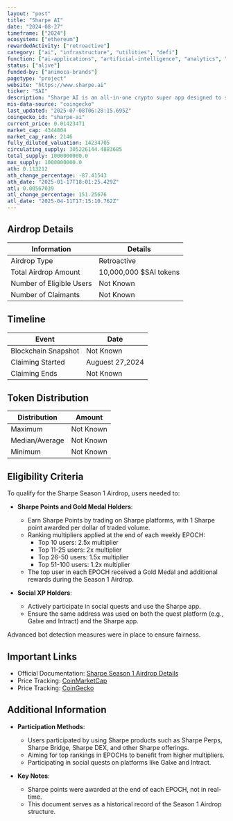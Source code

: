 ```yaml
---
layout: "post"
title: "Sharpe AI"
date: "2024-08-27"
timeframe: ["2024"]
ecosystem: ["ethereum"]
rewardedActivity: ["retroactive"]
category: ["ai", "infrastructure", "utilities", "defi"]
function: ["ai-applications", "artificial-intelligence", "analytics", "decentralized-finance"]
status: ["alive"]
funded-by: ["animoca-brands"]
pagetype: "project"
website: "https://www.sharpe.ai"
ticker: "SAI"
description: "Sharpe AI is an all-in-one crypto super app designed to simplify DeFi for experienced traders, offering a range of trading, investment, and data products—from perpetual DEX trading and NFT marketplaces to staking, portfolio management, and a crypto launchpad. "
mis-data-source: "coingecko"
last_updated: "2025-07-08T06:28:15.695Z"
coingecko_id: "sharpe-ai"
current_price: 0.01423471
market_cap: 4344804
market_cap_rank: 2146
fully_diluted_valuation: 14234705
circulating_supply: 305226144.4883685
total_supply: 1000000000.0
max_supply: 1000000000.0
ath: 0.113212
ath_change_percentage: -87.41543
ath_date: "2025-01-17T18:01:25.429Z"
atl: 0.00567039
atl_change_percentage: 151.25676
atl_date: "2025-04-11T17:15:10.762Z"
---
```


## Airdrop Details

| Information              | Details                |
| ------------------------ | ---------------------- |
| Airdrop Type             | Retroactive            |
| Total Airdrop Amount     | 10,000,000 $SAI tokens |
| Number of Eligible Users | Not Known              |
| Number of Claimants      | Not Known              |

## Timeline

| Event               | Date            |
| ------------------- | --------------- |
| Blockchain Snapshot | Not Known       |
| Claiming Started    | Auguest 27,2024 |
| Claiming Ends       | Not Known       |

## Token Distribution

| Distribution   | Amount    |
| -------------- | --------- |
| Maximum        | Not Known |
| Median/Average | Not Known |
| Minimum        | Not Known |

## Eligibility Criteria

To qualify for the Sharpe Season 1 Airdrop, users needed to:

- **Sharpe Points and Gold Medal Holders**:

  - Earn Sharpe Points by trading on Sharpe platforms, with 1 Sharpe point awarded per dollar of traded volume.
  - Ranking multipliers applied at the end of each weekly EPOCH:
    - Top 10 users: 2.5x multiplier
    - Top 11-25 users: 2x multiplier
    - Top 26-50 users: 1.5x multiplier
    - Top 51-100 users: 1.2x multiplier
  - The top user in each EPOCH received a Gold Medal and additional rewards during the Season 1 Airdrop.

- **Social XP Holders**:
  - Actively participate in social quests and use the Sharpe app.
  - Ensure the same address was used on both the quest platform (e.g., Galxe and Intract) and the Sharpe app.

Advanced bot detection measures were in place to ensure fairness.

## Important Links

- Official Documentation: [Sharpe Season 1 Airdrop Details](https://docs.sharpe.ai/introduction/usdsai-tokenomics/sharpe-season-1-ended)
- Price Tracking: [CoinMarketCap](https://coinmarketcap.com/currencies/sharpe-ai)
- Price Tracking: [CoinGecko](https://www.coingecko.com/en/coins/sharpe-ai)

## Additional Information

- **Participation Methods**:

  - Users participated by using Sharpe products such as Sharpe Perps, Sharpe Bridge, Sharpe DEX, and other Sharpe offerings.
  - Aiming for top rankings in EPOCHs to benefit from higher multipliers.
  - Participating in social quests on platforms like Galxe and Intract.

- **Key Notes**:
  - Sharpe points were awarded at the end of each EPOCH, not in real-time.
  - This document serves as a historical record of the Season 1 Airdrop structure.